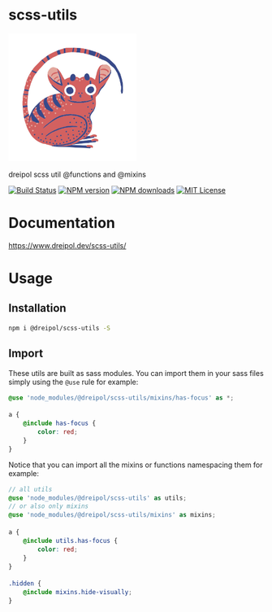 # scss-utils

<img src="https://raw.githubusercontent.com/dreipol/scss-utils/master/logo.jpg" width="50%"/>

dreipol scss util @functions and @mixins


[![Build Status][travis-image]][travis-url]
[![NPM version][npm-version-image]][npm-url]
[![NPM downloads][npm-downloads-image]][npm-url]
[![MIT License][license-image]][license-url]

# Documentation

https://www.dreipol.dev/scss-utils/

# Usage 

## Installation

```bash
npm i @dreipol/scss-utils -S
```

## Import

These utils are built as sass modules. You can import them in your sass files simply using the `@use` rule for example:

```scss
@use 'node_modules/@dreipol/scss-utils/mixins/has-focus' as *;

a {
    @include has-focus {
        color: red;
    }
} 
```

Notice that you can import all the mixins or functions namespacing them for example:

```scss
// all utils
@use 'node_modules/@dreipol/scss-utils' as utils;
// or also only mixins
@use 'node_modules/@dreipol/scss-utils/mixins' as mixins;

a {
    @include utils.has-focus {
        color: red;
    }
} 

.hidden {
    @include mixins.hide-visually;
} 
```


[travis-image]:https://img.shields.io/travis/dreipol/scss-utils.svg?style=flat-square
[travis-url]:https://travis-ci.org/dreipol/scss-utils

[license-image]:http://img.shields.io/badge/license-MIT-000000.svg?style=flat-square
[license-url]:LICENSE

[npm-version-image]:http://img.shields.io/npm/v/@dreipol/scss-utils.svg?style=flat-square
[npm-downloads-image]:http://img.shields.io/npm/dm/@dreipol/scss-utils.svg?style=flat-square
[npm-url]:https://npmjs.org/package/@dreipol/scss-utils
